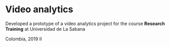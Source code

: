 # Video analytics

Developed a prototype of a video analytics project for the course __Research Training__ at Universidad de La Sabana

Colombia, 2019 II

